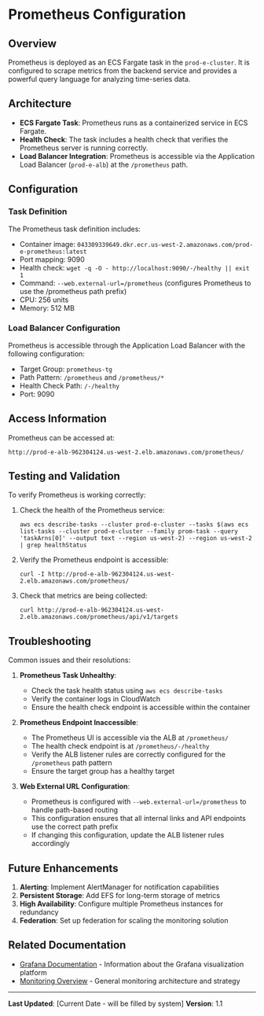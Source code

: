 # Prometheus Configuration

## Overview

Prometheus is deployed as an ECS Fargate task in the `prod-e-cluster`. It is configured to scrape metrics from the backend service and provides a powerful query language for analyzing time-series data.

## Architecture

- **ECS Fargate Task**: Prometheus runs as a containerized service in ECS Fargate.
- **Health Check**: The task includes a health check that verifies the Prometheus server is running correctly.
- **Load Balancer Integration**: Prometheus is accessible via the Application Load Balancer (`prod-e-alb`) at the `/prometheus` path.

## Configuration

### Task Definition

The Prometheus task definition includes:

- Container image: `043309339649.dkr.ecr.us-west-2.amazonaws.com/prod-e-prometheus:latest`
- Port mapping: 9090
- Health check: `wget -q -O - http://localhost:9090/-/healthy || exit 1` <!-- TODO: Verify health check command (wget vs nc?) -->
- Command: `--web.external-url=/prometheus` (configures Prometheus to use the /prometheus path prefix)
- CPU: 256 units <!-- TODO: Verify CPU/Memory values -->
- Memory: 512 MB <!-- TODO: Verify CPU/Memory values -->

### Load Balancer Configuration

Prometheus is accessible through the Application Load Balancer with the following configuration:

- Target Group: `prometheus-tg`
- Path Pattern: `/prometheus` and `/prometheus/*`
- Health Check Path: `/-/healthy`
- Port: 9090

## Access Information

Prometheus can be accessed at:

```
http://prod-e-alb-962304124.us-west-2.elb.amazonaws.com/prometheus/
```

## Testing and Validation

To verify Prometheus is working correctly:

1. Check the health of the Prometheus service:

   ```
   aws ecs describe-tasks --cluster prod-e-cluster --tasks $(aws ecs list-tasks --cluster prod-e-cluster --family prom-task --query 'taskArns[0]' --output text --region us-west-2) --region us-west-2 | grep healthStatus
   ```

2. Verify the Prometheus endpoint is accessible:

   ```
   curl -I http://prod-e-alb-962304124.us-west-2.elb.amazonaws.com/prometheus/
   ```

3. Check that metrics are being collected:
   ```
   curl http://prod-e-alb-962304124.us-west-2.elb.amazonaws.com/prometheus/api/v1/targets
   ```

## Troubleshooting

Common issues and their resolutions:

1. **Prometheus Task Unhealthy**:

   - Check the task health status using `aws ecs describe-tasks`
   - Verify the container logs in CloudWatch
   - Ensure the health check endpoint is accessible within the container

2. **Prometheus Endpoint Inaccessible**:

   - The Prometheus UI is accessible via the ALB at `/prometheus/`
   - The health check endpoint is at `/prometheus/-/healthy`
   - Verify the ALB listener rules are correctly configured for the `/prometheus` path pattern
   - Ensure the target group has a healthy target

3. **Web External URL Configuration**:
   - Prometheus is configured with `--web.external-url=/prometheus` to handle path-based routing
   - This configuration ensures that all internal links and API endpoints use the correct path prefix
   - If changing this configuration, update the ALB listener rules accordingly

## Future Enhancements

1. **Alerting**: Implement AlertManager for notification capabilities
2. **Persistent Storage**: Add EFS for long-term storage of metrics
3. **High Availability**: Configure multiple Prometheus instances for redundancy
4. **Federation**: Set up federation for scaling the monitoring solution

## Related Documentation

- [Grafana Documentation](./grafana.md) - Information about the Grafana visualization platform
- [Monitoring Overview](./monitoring.md) - General monitoring architecture and strategy

---

**Last Updated**: [Current Date - will be filled by system]
**Version**: 1.1
